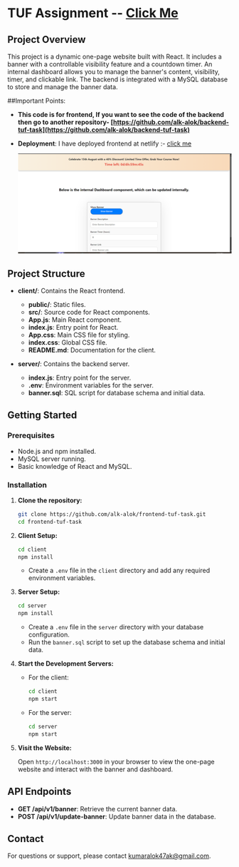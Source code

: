 # TUF Assignment -- [Click Me](https://66bc8a10d98256872057f348--darling-zuccutto-4b6864.netlify.app/)

## Project Overview

This project is a dynamic one-page website built with React. It includes a banner with a controllable visibility feature and a countdown timer. An internal dashboard allows you to manage the banner's content, visibility, timer, and clickable link. The backend is integrated with a MySQL database to store and manage the banner data.

##Important Points:

- **This code is for frontend, If you want to see the code of the backend then go to another repository- [https://github.com/alk-alok/backend-tuf-task](https://github.com/alk-alok/backend-tuf-task)**
- **Deployment**: I have deployed frontend at netlify :- [click me](https://66bc8a10d98256872057f348--darling-zuccutto-4b6864.netlify.app/)

  ![Image of frontend](./image.png)

## Project Structure

- **client/**: Contains the React frontend.
  - **public/**: Static files.
  - **src/**: Source code for React components.
  - **App.js**: Main React component.
  - **index.js**: Entry point for React.
  - **App.css**: Main CSS file for styling.
  - **index.css**: Global CSS file.
  - **README.md**: Documentation for the client.
  
- **server/**: Contains the backend server.
  - **index.js**: Entry point for the server.
  - **.env**: Environment variables for the server.
  - **banner.sql**: SQL script for database schema and initial data.

## Getting Started

### Prerequisites

- Node.js and npm installed.
- MySQL server running.
- Basic knowledge of React and MySQL.

### Installation

1. **Clone the repository:**

    ```bash
    git clone https://github.com/alk-alok/frontend-tuf-task.git
    cd frontend-tuf-task
    ```

2. **Client Setup:**

    ```bash
    cd client
    npm install
    ```

    - Create a `.env` file in the `client` directory and add any required environment variables.

3. **Server Setup:**

    ```bash
    cd server
    npm install
    ```

    - Create a `.env` file in the `server` directory with your database configuration.
    - Run the `banner.sql` script to set up the database schema and initial data.

4. **Start the Development Servers:**

    - For the client:

      ```bash
      cd client
      npm start
      ```

    - For the server:

      ```bash
      cd server
      npm start
      ```

5. **Visit the Website:**

    Open `http://localhost:3000` in your browser to view the one-page website and interact with the banner and dashboard.

## API Endpoints

- **GET /api/v1/banner**: Retrieve the current banner data.
- **POST /api/v1/update-banner**: Update banner data in the database.


## Contact

For questions or support, please contact [kumaralok47ak@gmail.com](mailto:kumaralok47ak@gmail.com).

